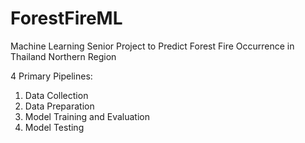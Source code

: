 # ForestFireML
Machine Learning Senior Project to Predict Forest Fire Occurrence in Thailand Northern Region

4 Primary Pipelines:
1. Data Collection
2. Data Preparation
3. Model Training and Evaluation
4. Model Testing
